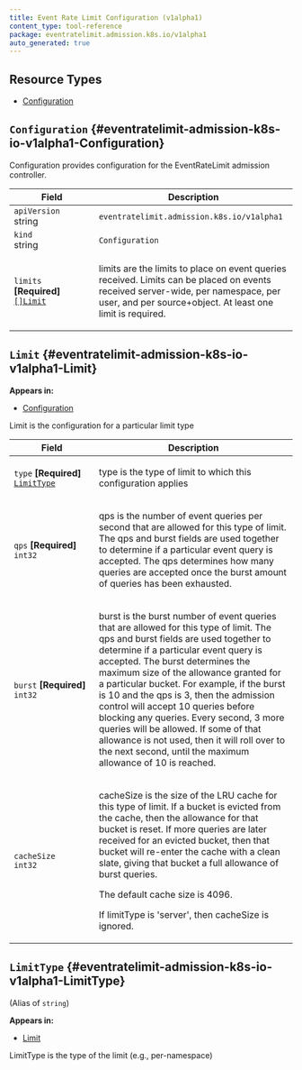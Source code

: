 ```yaml
---
title: Event Rate Limit Configuration (v1alpha1)
content_type: tool-reference
package: eventratelimit.admission.k8s.io/v1alpha1
auto_generated: true
---
```


## Resource Types

- [Configuration](#eventratelimit-admission-k8s-io-v1alpha1-Configuration)

## `Configuration` {#eventratelimit-admission-k8s-io-v1alpha1-Configuration}

<p>Configuration provides configuration for the EventRateLimit admission
controller.</p>

<table class="table">
<thead><tr><th width="30%">Field</th><th>Description</th></tr></thead>
<tbody>
    
<tr><td><code>apiVersion</code><br/>string</td><td><code>eventratelimit.admission.k8s.io/v1alpha1</code></td></tr>
<tr><td><code>kind</code><br/>string</td><td><code>Configuration</code></td></tr>
    
  
<tr><td><code>limits</code> <B>[Required]</B><br/>
<a href="#eventratelimit-admission-k8s-io-v1alpha1-Limit"><code>[]Limit</code></a>
</td>
<td>
   <p>limits are the limits to place on event queries received.
Limits can be placed on events received server-wide, per namespace,
per user, and per source+object.
At least one limit is required.</p>
</td>
</tr>
</tbody>
</table>

## `Limit` {#eventratelimit-admission-k8s-io-v1alpha1-Limit}

**Appears in:**

- [Configuration](#eventratelimit-admission-k8s-io-v1alpha1-Configuration)

<p>Limit is the configuration for a particular limit type</p>

<table class="table">
<thead><tr><th width="30%">Field</th><th>Description</th></tr></thead>
<tbody>
    
  
<tr><td><code>type</code> <B>[Required]</B><br/>
<a href="#eventratelimit-admission-k8s-io-v1alpha1-LimitType"><code>LimitType</code></a>
</td>
<td>
   <p>type is the type of limit to which this configuration applies</p>
</td>
</tr>
<tr><td><code>qps</code> <B>[Required]</B><br/>
<code>int32</code>
</td>
<td>
   <p>qps is the number of event queries per second that are allowed for this
type of limit. The qps and burst fields are used together to determine if
a particular event query is accepted. The qps determines how many queries
are accepted once the burst amount of queries has been exhausted.</p>
</td>
</tr>
<tr><td><code>burst</code> <B>[Required]</B><br/>
<code>int32</code>
</td>
<td>
   <p>burst is the burst number of event queries that are allowed for this type
of limit. The qps and burst fields are used together to determine if a
particular event query is accepted. The burst determines the maximum size
of the allowance granted for a particular bucket. For example, if the burst
is 10 and the qps is 3, then the admission control will accept 10 queries
before blocking any queries. Every second, 3 more queries will be allowed.
If some of that allowance is not used, then it will roll over to the next
second, until the maximum allowance of 10 is reached.</p>
</td>
</tr>
<tr><td><code>cacheSize</code><br/>
<code>int32</code>
</td>
<td>
   <p>cacheSize is the size of the LRU cache for this type of limit. If a bucket
is evicted from the cache, then the allowance for that bucket is reset. If
more queries are later received for an evicted bucket, then that bucket
will re-enter the cache with a clean slate, giving that bucket a full
allowance of burst queries.</p>
<p>The default cache size is 4096.</p>
<p>If limitType is 'server', then cacheSize is ignored.</p>
</td>
</tr>
</tbody>
</table>

## `LimitType` {#eventratelimit-admission-k8s-io-v1alpha1-LimitType}

(Alias of `string`)

**Appears in:**

- [Limit](#eventratelimit-admission-k8s-io-v1alpha1-Limit)

<p>LimitType is the type of the limit (e.g., per-namespace)</p>
